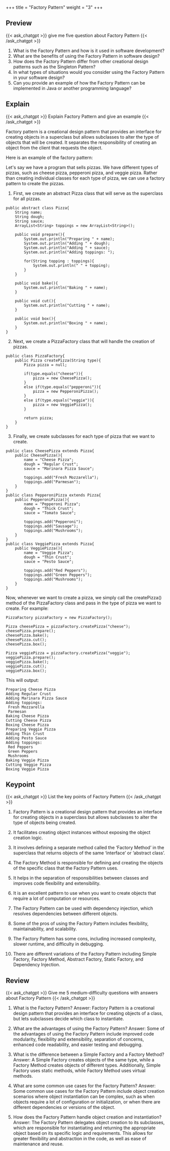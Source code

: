 +++
title = "Factory Pattern"
weight = "3"
+++
## Preview
{{< ask_chatgpt >}}
give me five question about Factory Pattern
{{< /ask_chatgpt >}}



1. What is the Factory Pattern and how is it used in software development?
2. What are the benefits of using the Factory Pattern in software design?
3. How does the Factory Pattern differ from other creational design patterns such as the Singleton Pattern?
4. In what types of situations would you consider using the Factory Pattern in your software design?
5. Can you provide an example of how the Factory Pattern can be implemented in Java or another programming language?   

## Explain
{{< ask_chatgpt >}}
Explain Factory Pattern and give an example
{{< /ask_chatgpt >}}



Factory pattern is a creational design pattern that provides an interface for creating objects in a superclass but allows subclasses to alter the type of objects that will be created. It separates the responsibility of creating an object from the client that requests the object. 

Here is an example of the factory pattern:

Let's say we have a program that sells pizzas. We have different types of pizzas, such as cheese pizza, pepperoni pizza, and veggie pizza. Rather than creating individual classes for each type of pizza, we can use a factory pattern to create the pizzas.

1. First, we create an abstract Pizza class that will serve as the superclass for all pizzas. 

```
public abstract class Pizza{
    String name;
    String dough;
    String sauce;
    ArrayList<String> toppings = new ArrayList<String>();
    
    public void prepare(){
        System.out.println("Preparing " + name);
        System.out.println("Adding " + dough);
        System.out.println("Adding " + sauce);
        System.out.println("Adding toppings: ");
        
        for(String topping : toppings){
            System.out.println(" " + topping);
        }
    }
    
    public void bake(){
        System.out.println("Baking " + name);
    }
    
    public void cut(){
        System.out.println("Cutting " + name);
    }
    
    public void box(){
        System.out.println("Boxing " + name);
    }
}
```

2. Next, we create a PizzaFactory class that will handle the creation of pizzas. 

```
public class PizzaFactory{
    public Pizza createPizza(String type){
        Pizza pizza = null;
        
        if(type.equals("cheese")){
            pizza = new CheesePizza();
        }
        else if(type.equals("pepperoni")){
            pizza = new PepperoniPizza();
        }
        else if(type.equals("veggie")){
            pizza = new VeggiePizza();
        }
        
        return pizza;
    }
}
```

3. Finally, we create subclasses for each type of pizza that we want to create. 

```
public class CheesePizza extends Pizza{
    public CheesePizza(){
        name = "Cheese Pizza";
        dough = "Regular Crust";
        sauce = "Marinara Pizza Sauce";
        
        toppings.add("Fresh Mozzarella");
        toppings.add("Parmesan");
    }
}
public class PepperoniPizza extends Pizza{
    public PepperoniPizza(){
        name = "Pepperoni Pizza";
        dough = "Thick Crust";
        sauce = "Tomato Sauce";
        
        toppings.add("Pepperoni");
        toppings.add("Sausage");
        toppings.add("Mushrooms");
    }
}
public class VeggiePizza extends Pizza{
    public VeggiePizza(){
        name = "Veggie Pizza";
        dough = "Thin Crust";
        sauce = "Pesto Sauce";
        
        toppings.add("Red Peppers");
        toppings.add("Green Peppers");
        toppings.add("Mushrooms");
    }
}
```

Now, whenever we want to create a pizza, we simply call the createPizza() method of the PizzaFactory class and pass in the type of pizza we want to create. For example:

```
PizzaFactory pizzaFactory = new PizzaFactory();

Pizza cheesePizza = pizzaFactory.createPizza("cheese");
cheesePizza.prepare();
cheesePizza.bake();
cheesePizza.cut();
cheesePizza.box();

Pizza veggiePizza = pizzaFactory.createPizza("veggie");
veggiePizza.prepare();
veggiePizza.bake();
veggiePizza.cut();
veggiePizza.box();
```

This will output:

```
Preparing Cheese Pizza
Adding Regular Crust
Adding Marinara Pizza Sauce
Adding toppings:
 Fresh Mozzarella
 Parmesan
Baking Cheese Pizza
Cutting Cheese Pizza
Boxing Cheese Pizza
Preparing Veggie Pizza
Adding Thin Crust
Adding Pesto Sauce
Adding toppings:
 Red Peppers
 Green Peppers
 Mushrooms
Baking Veggie Pizza
Cutting Veggie Pizza
Boxing Veggie Pizza
```   

## Keypoint
{{< ask_chatgpt >}}
List the key points of Factory Pattern
{{< /ask_chatgpt >}}



1. Factory Pattern is a creational design pattern that provides an interface for creating objects in a superclass but allows subclasses to alter the type of objects being created.

2. It facilitates creating object instances without exposing the object creation logic.

3. It involves defining a separate method called the ‘Factory Method’ in the superclass that returns objects of the same ‘interface’ or ‘abstract class’.

4. The Factory Method is responsible for defining and creating the objects of the specific class that the Factory Pattern uses.

5. It helps in the separation of responsibilities between classes and improves code flexibility and extensibility.

6. It is an excellent pattern to use when you want to create objects that require a lot of computation or resources.

7. The Factory Pattern can be used with dependency injection, which resolves dependencies between different objects.

8. Some of the pros of using the Factory Pattern includes flexibility, maintainability, and scalability.

9. The Factory Pattern has some cons, including increased complexity, slower runtime, and difficulty in debugging.

10. There are different variations of the Factory Pattern including Simple Factory, Factory Method, Abstract Factory, Static Factory, and Dependency Injection.   

## Review
{{< ask_chatgpt >}}
Give me 5 medium-difficulty questions with answers about Factory Pattern
{{< /ask_chatgpt >}}



1. What is the Factory Pattern?
Answer: Factory Pattern is a creational design pattern that provides an interface for creating objects of a class, but lets subclasses decide which class to instantiate.

2. What are the advantages of using the Factory Pattern?
Answer: Some of the advantages of using the Factory Pattern include improved code modularity, flexibility and extensibility, separation of concerns, enhanced code readability, and easier testing and debugging.

3. What is the difference between a Simple Factory and a Factory Method?
Answer: A Simple Factory creates objects of the same type, while a Factory Method creates objects of different types. Additionally, Simple Factory uses static methods, while Factory Method uses virtual methods.

4. What are some common use cases for the Factory Pattern?
Answer: Some common use cases for the Factory Pattern include object creation scenarios where object instantiation can be complex, such as when objects require a lot of configuration or initialization, or when there are different dependencies or versions of the object.

5. How does the Factory Pattern handle object creation and instantiation?
Answer: The Factory Pattern delegates object creation to its subclasses, which are responsible for instantiating and returning the appropriate object based on its specific logic and requirements. This allows for greater flexibility and abstraction in the code, as well as ease of maintenance and reuse.   

